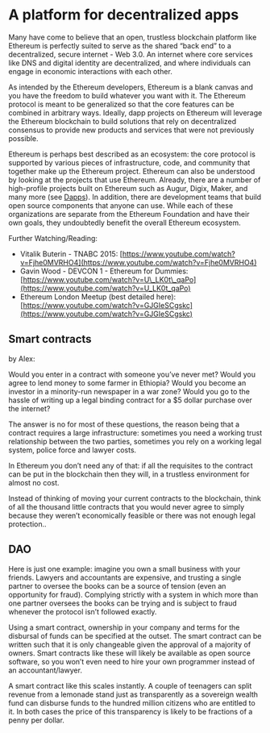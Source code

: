 # A platform for decentralized apps

Many have come to believe that an open, trustless blockchain platform like Ethereum is perfectly suited to serve as the shared “back end” to a decentralized, secure internet - Web 3.0. An internet where core services like DNS and digital identity are decentralized, and where individuals can engage in economic interactions with each other.

As intended by the Ethereum developers, Ethereum is a blank canvas and you have the freedom to build whatever you want with it. The Ethereum protocol is meant to be generalized so that the core features can be combined in arbitrary ways. Ideally, dapp projects on Ethereum will leverage the Ethereum blockchain to build solutions that rely on decentralized consensus to provide new products and services that were not previously possible.

Ethereum is perhaps best described as an ecosystem: the core protocol is supported by various pieces of infrastructure, code, and community that together make up the Ethereum project. Ethereum can also be understood by looking at the projects that use Ethereum. Already, there are a number of high-profile projects built on Ethereum such as Augur, Digix, Maker, and many more \(see [Dapps](https://ethdocs.org/en/latest/contracts-and-transactions/developer-tools.html#dapps)\). In addition, there are development teams that build open source components that anyone can use. While each of these organizations are separate from the Ethereum Foundation and have their own goals, they undoubtedly benefit the overall Ethereum ecosystem.

Further Watching/Reading:

* Vitalik Buterin - TNABC 2015: [https://www.youtube.com/watch?v=Fjhe0MVRHO4](https://www.youtube.com/watch?v=Fjhe0MVRHO4)
* Gavin Wood - DEVCON 1 - Ethereum for Dummies: [https://www.youtube.com/watch?v=U\_LK0t\_qaPo](https://www.youtube.com/watch?v=U_LK0t_qaPo)
* Ethereum London Meetup \(best detailed here\): [https://www.youtube.com/watch?v=GJGIeSCgskc](https://www.youtube.com/watch?v=GJGIeSCgskc)

## Smart contracts

by Alex:

Would you enter in a contract with someone you’ve never met? Would you agree to lend money to some farmer in Ethiopia? Would you become an investor in a minority-run newspaper in a war zone? Would you go to the hassle of writing up a legal binding contract for a $5 dollar purchase over the internet?

The answer is no for most of these questions, the reason being that a contract requires a large infrastructure: sometimes you need a working trust relationship between the two parties, sometimes you rely on a working legal system, police force and lawyer costs.

In Ethereum you don’t need any of that: if all the requisites to the contract can be put in the blockchain then they will, in a trustless environment for almost no cost.

Instead of thinking of moving your current contracts to the blockchain, think of all the thousand little contracts that you would never agree to simply because they weren’t economically feasible or there was not enough legal protection..

## DAO

Here is just one example: imagine you own a small business with your friends. Lawyers and accountants are expensive, and trusting a single partner to oversee the books can be a source of tension \(even an opportunity for fraud\). Complying strictly with a system in which more than one partner oversees the books can be trying and is subject to fraud whenever the protocol isn’t followed exactly.

Using a smart contract, ownership in your company and terms for the disbursal of funds can be specified at the outset. The smart contract can be written such that it is only changeable given the approval of a majority of owners. Smart contracts like these will likely be available as open source software, so you won’t even need to hire your own programmer instead of an accountant/lawyer.

A smart contract like this scales instantly. A couple of teenagers can split revenue from a lemonade stand just as transparently as a sovereign wealth fund can disburse funds to the hundred million citizens who are entitled to it. In both cases the price of this transparency is likely to be fractions of a penny per dollar.

